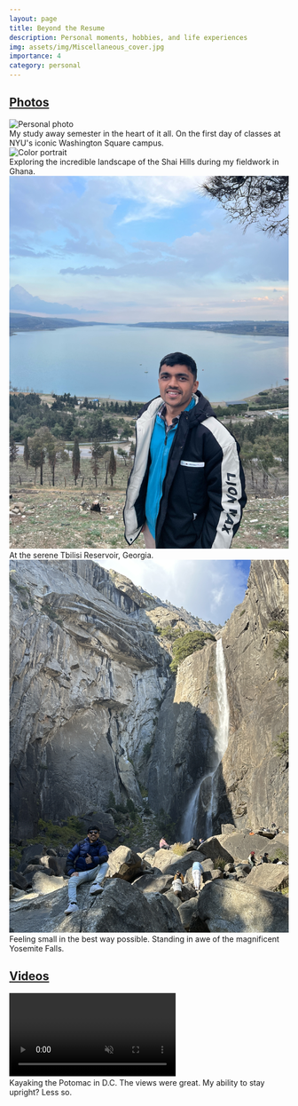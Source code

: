 ```yaml
---
layout: page
title: Beyond the Resume
description: Personal moments, hobbies, and life experiences
img: assets/img/Miscellaneous_cover.jpg
importance: 4
category: personal
---
```


<!-- pages/miscellaneous.md -->
<div class="projects">
  <!-- Display categorized miscellaneous items -->
  <a id="photos" href=".#photos">
    <h2 class="category">Photos</h2>
  </a>
  
  <div class="row justify-content-center">
    <div class="col-sm-6 mt-3 mt-md-0">
        <img src="/assets/img/Miscellaneous1.jpg" class="img-fluid rounded z-depth-1" alt="Personal photo">
        <div class="caption">
            My study away semester in the heart of it all. On the first day of classes at NYU's iconic Washington Square campus.
        </div>
    </div>
    <div class="col-sm-6 mt-3 mt-md-0">
        <img src="/assets/img/Miscellaneous2.jpg" class="img-fluid rounded z-depth-1" alt="Color portrait">
        <div class="caption">
            Exploring the incredible landscape of the Shai Hills during my fieldwork in Ghana.
        </div>
    </div>
  </div>

  <div class="row justify-content-center">
    <div class="col-sm-6 mt-3 mt-md-0">
        <img src="/assets/img/Miscellaneous3.jpg" class="img-fluid rounded z-depth-1" alt="Reading time">
        <div class="caption">
            At the serene Tbilisi Reservoir, Georgia.
        </div>
    </div>
    <div class="col-sm-6 mt-3 mt-md-0">
        <img src="/assets/img/Miscellaneous4.jpg" class="img-fluid rounded z-depth-1" alt="Hobby activity">
        <div class="caption">
            Feeling small in the best way possible. Standing in awe of the magnificent Yosemite Falls.
        </div>
    </div>
  </div>

  <a id="videos" href=".#videos">
    <h2 class="category">Videos</h2>
  </a>
  
  <div class="row justify-content-center">
    <div class="col-sm-6 mt-3 mt-md-0">
        <video class="img-fluid rounded z-depth-1" controls muted loop style="max-height: 400px;" preload="metadata" onerror="console.log('Video error:', this.error);" onloadstart="console.log('Video loading started');" oncanplay="console.log('Video can play');">
            <source src="/assets/video/kayak.mp4" type="video/mp4">
            <source src="/assets/video/kayak.mov" type="video/quicktime">
            <p>Your browser does not support the video tag. <a href="/assets/video/kayak.mov" target="_blank">Click here to download the video</a></p>
        </video>
        <div class="caption">
            Kayaking the Potomac in D.C. The views were great. My ability to stay upright? Less so.
        </div>
    </div>

  </div>
</div>
